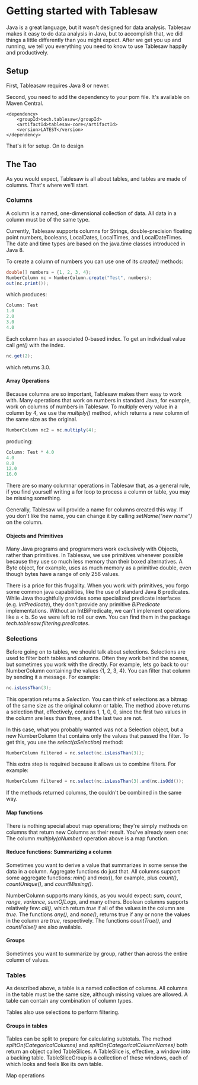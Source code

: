 

# Getting started with Tablesaw

Java is a great language, but it wasn't designed for data analysis. Tablesaw makes it easy to do data analysis in Java, but to accomplish that, we did things a little differently than you might expect. After we get you up and running, we tell you everything you need to know to use Tablesaw happily and productively.

## Setup

First, Tableasaw requires Java 8 or newer. 

Second, you need to add the dependency to your pom file. It's available on Maven Central.

````
<dependency>
    <groupId>tech.tablesaw</groupId>
    <artifactId>tablesaw-core</artifactId>
    <version>LATEST</version>
</dependency>

````

That's it for setup. On to design

## The Tao 

As you would expect, Tablesaw is all about tables, and tables are made of columns. That's where we'll start.

### Columns

A column is a named, one-dimensional collection of data. All data in a column must be of the same type. 

Currently, Tablesaw supports columns for Strings, double-precision floating point numbers, booleans, LocalDates, LocalTimes, and LocalDateTimes. The date and time types are based on the java.time classes introduced in Java 8.

To create a column of numbers you can use one of its *create()* methods:

```java
double[] numbers = {1, 2, 3, 4};
NumberColumn nc = NumberColumn.create("Test", numbers);
out(nc.print());

```
which produces: 
```java
Column: Test
1.0
2.0
3.0
4.0
```
Each column has an associated 0-based index. To get an individual value call *get()* with the index. 
```java
nc.get(2);
```
which returns 3.0.

#### Array Operations

Because columns are so important, Tablesaw makes them easy to work with. Many operations that work on numbers in standard Java, for example, work on columns of numbers in Tablesaw. To multiply every value in a column by 4, we use the *multiply()* method, which returns a new column of the same size as the original.

```java
NumberColumn nc2 = nc.multiply(4);
```
producing: 
```java
Column: Test * 4.0
4.0
8.0
12.0
16.0
```
<!--For clarity, we omit the calls to *out(anObject)*, which simply calls System.out.println() on the object. For brevity, output will be shown indented by one tab beneath the code that produced it.--> 

There are so many columnar operations in Tablesaw that, as a general rule, if you find yourself writing a for loop to process a column or table, you may be missing something. 

Generally, Tablesaw will provide a name for columns created this way. If you don't like the name, you can change it by calling *setName("new name")* on the column.

#### Objects and Primitives

Many Java programs and programmers work exclusively with Objects, rather than primitives. In Tablesaw, we use primitives whenever possible because they use so much less memory than their boxed alternatives.  A Byte object, for example, uses as much memory as a primitive double, even though bytes have a range of only 256 values. 

There is a price for this frugality. When you work with primitives, you forgo some common java capabilities, like the use of standard Java 8 predicates. While Java thoughtfully provides some specialized predicate interfaces (e.g. *IntPredicate*), they don't provide any primitive *BiPredicate* implementations. Without an IntBiPredicate, we can't implement operations like a < b. So we were left to roll our own. You can find them in the package *tech.tablesaw.filtering.predicates*. 

### Selections

Before going on to tables, we should talk about selections. Selections are used to filter both tables and columns. Often they work behind the scenes, but sometimes you work with the directly.  For example, lets go back to our NumberColumn containing the values {1, 2, 3, 4}. You can filter that column by sending it a message. For example: 

```java
nc.isLessThan(3);
```

This operation returns a *Selection*. You can think of selections as a bitmap of the same size as the original column or table. The method above returns a selection that, effectively, contains 1, 1, 0, 0, since the first two values in the column are less than three, and the last two are not. 

In this case, what you probably wanted was not a Selection object, but a new NumberColumn that contains only the values that passed the filter. To get this, you use the *select(aSelection)* method:

```java
NumberColumn filtered = nc.select(nc.isLessThan(3));
```

This extra step is required because it allows us to combine filters. For example: 

```java
NumberColumn filtered = nc.select(nc.isLessThan(3).and(nc.isOdd());
```

If the methods returned columns, the couldn't be combined in the same way. 

#### Map functions

There is nothing special about map operations; they're simply methods on columns that return new Columns as their result. You've already seen one: The column *multiply(aNumber)* operation above is a map function.

#### Reduce functions: Summarizing a column 

Sometimes you want to derive a value that summarizes in some sense the data in a column. Aggregate functions do just that. All columns support some aggregate functions: *min*() and *max*(), for example, plus *count()*, *countUnique()*, and *countMissing()*.  

NumberColumn supports many kinds, as you would expect: *sum*, *count*, *range*, *variance*, *sumOfLogs*, and many others. Boolean columns supports relatively few: *all()*, which return *true* if all of the values in the column are *true*. The functions *any()*, and *none()*,  returns true if any or none the values in the column are *true*, respectively. The functions *countTrue()*, and *countFalse()* are also available.

#### Groups

Sometimes you want to summarize by group, rather than across the entire column of values.  

### Tables
As described above, a table is a named collection of columns. All columns in the table must be the same size, although missing values are allowed. A table can contain any combination of column types.

Tables also use selections to perform filtering. 



#### Groups in tables

Tables can be split to prepare for calculating subtotals. The method *splitOn(CategoricalColumns)* and *splitOn(CategoricalColumnNames)* both return an object called TableSlices. A TableSlice is, effective, a window into a backing table. TableSliceGroup is a collection of these windows, each of which looks and feels like its own table. 

Map operations



